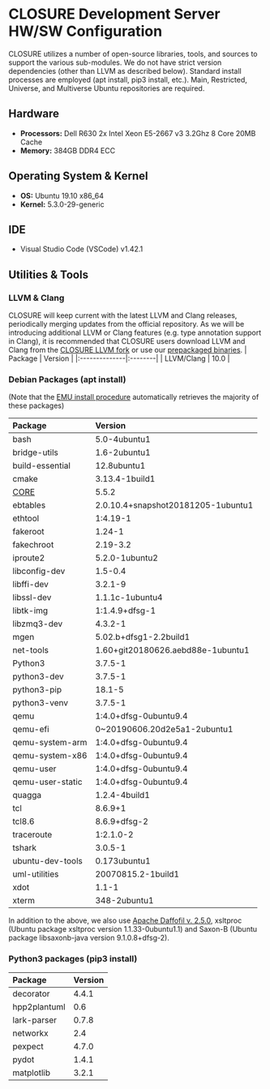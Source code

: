 # CLOSURE Development Server HW/SW Configuration
CLOSURE utilizes a number of open-source libraries, tools, and sources to support the various sub-modules. We do not have strict version dependencies (other than LLVM as described below). Standard install processes are employed (apt install, pip3 install, etc.). Main, Restricted, Universe, and Multiverse Ubuntu repositories are required.

## Hardware
  * <b>Processors:</b> Dell R630 2x Intel Xeon E5-2667 v3 3.2Ghz 8 Core 20MB Cache 
  * <b>Memory:</b> 384GB DDR4 ECC

## Operating System & Kernel
  * <b>OS:</b> Ubuntu 19.10 x86_64
  * <b>Kernel:</b> 5.3.0-29-generic
  
## IDE
  * Visual Studio Code (VSCode) v1.42.1
  
## Utilities & Tools
### LLVM & Clang
CLOSURE will keep current with the latest LLVM and Clang releases, periodically merging updates from the official repository. As we will be introducing additional LLVM or Clang features (e.g. type annotation support in Clang), it is recommended that CLOSURE users download LLVM and Clang from the [CLOSURE LLVM fork](https://github.com/gaps-closure/llvm-project) or use our [prepackaged binaries](https://github.com/gaps-closure/capo/releases).
| Package       | Version | 
|:--------------|:--------|
| LLVM/Clang    | 10.0    |

### Debian Packages (apt install)
(Note that the [EMU install procedure](https://github.com/gaps-closure/emu#installing-external-dependencies) automatically retrieves the majority of these packages)

| Package       | Version | 
|:--------------|:---------------|
| bash          | 5.0-4ubuntu1 |
| bridge-utils  | 1.6-2ubuntu1 |
| build-essential |12.8ubuntu1 |
| cmake | 3.13.4-1build1 |
|[CORE](https://github.com/coreemu/core/releases/tag/release-5.5.2)| 5.5.2 | 
| ebtables | 2.0.10.4+snapshot20181205-1ubuntu1|
| ethtool |1:4.19-1 |
| fakeroot      | 1.24-1 |
| fakechroot    | 2.19-3.2 |
| iproute2 |5.2.0-1ubuntu2|
| libconfig-dev | 1.5-0.4   |
| libffi-dev |3.2.1-9 |
| libssl-dev | 1.1.1c-1ubuntu4 |
| libtk-img | 1:1.4.9+dfsg-1|
| libzmq3-dev   | 4.3.2-1   |
| mgen |5.02.b+dfsg1-2.2build1 |
| net-tools |1.60+git20180626.aebd88e-1ubuntu1 |
| Python3       | 3.7.5-1     |
| python3-dev |3.7.5-1 |
| python3-pip |18.1-5 |
| python3-venv | 3.7.5-1|
| qemu |1:4.0+dfsg-0ubuntu9.4 |
| qemu-efi |0~20190606.20d2e5a1-2ubuntu1|
| qemu-system-arm | 1:4.0+dfsg-0ubuntu9.4|
| qemu-system-x86 | 1:4.0+dfsg-0ubuntu9.4|
| qemu-user | 1:4.0+dfsg-0ubuntu9.4|
| qemu-user-static |1:4.0+dfsg-0ubuntu9.4 |
| quagga |1.2.4-4build1 |
| tcl | 8.6.9+1|
| tcl8.6 | 8.6.9+dfsg-2 |
| traceroute |1:2.1.0-2|
| tshark        | 3.0.5-1   |
| ubuntu-dev-tools |0.173ubuntu1 |
| uml-utilities |20070815.2-1build1 |
| xdot          | 1.1-1     |
| xterm | 348-2ubuntu1|

In addition to the above, we also use [Apache Daffofil v. 2.5.0](http://daffodil.apache.org/releases/2.5.0/), xsltproc (Ubuntu package xsltproc version 1.1.33-0ubuntu1.1) and Saxon-B (Ubuntu package libsaxonb-java version 9.1.0.8+dfsg-2).

### Python3 packages (pip3 install)
| Package       | Version | 
|:--------------|:--------------|
| decorator   | 4.4.1 |
| hpp2plantuml | 0.6 |
| lark-parser | 0.7.8 |
| networkx    | 2.4   |
| pexpect     | 4.7.0 |
| pydot       | 1.4.1 |
| matplotlib  | 3.2.1 |
